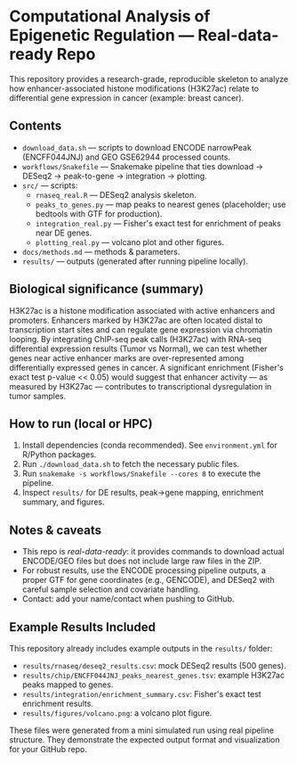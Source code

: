 # Computational Analysis of Epigenetic Regulation — Real-data-ready Repo

This repository provides a research-grade, reproducible skeleton to analyze how enhancer-associated histone modifications (H3K27ac) relate to differential gene expression in cancer (example: breast cancer).

## Contents
- `download_data.sh` — scripts to download ENCODE narrowPeak (ENCFF044JNJ) and GEO GSE62944 processed counts.
- `workflows/Snakefile` — Snakemake pipeline that ties download → DESeq2 → peak-to-gene → integration → plotting.
- `src/` — scripts:
  - `rnaseq_real.R` — DESeq2 analysis skeleton.
  - `peaks_to_genes.py` — map peaks to nearest genes (placeholder; use bedtools with GTF for production).
  - `integration_real.py` — Fisher's exact test for enrichment of peaks near DE genes.
  - `plotting_real.py` — volcano plot and other figures.
- `docs/methods.md` — methods & parameters.
- `results/` — outputs (generated after running pipeline locally).

## Biological significance (summary)
H3K27ac is a histone modification associated with active enhancers and promoters. Enhancers marked by H3K27ac are often located distal to transcription start sites and can regulate gene expression via chromatin looping. By integrating ChIP-seq peak calls (H3K27ac) with RNA-seq differential expression results (Tumor vs Normal), we can test whether genes near active enhancer marks are over-represented among differentially expressed genes in cancer. A significant enrichment (Fisher's exact test p-value << 0.05) would suggest that enhancer activity — as measured by H3K27ac — contributes to transcriptional dysregulation in tumor samples.

## How to run (local or HPC)
1. Install dependencies (conda recommended). See `environment.yml` for R/Python packages.
2. Run `./download_data.sh` to fetch the necessary public files.
3. Run `snakemake -s workflows/Snakefile --cores 8` to execute the pipeline.
4. Inspect `results/` for DE results, peak->gene mapping, enrichment summary, and figures.

## Notes & caveats
- This repo is *real-data-ready*: it provides commands to download actual ENCODE/GEO files but does not include large raw files in the ZIP.
- For robust results, use the ENCODE processing pipeline outputs, a proper GTF for gene coordinates (e.g., GENCODE), and DESeq2 with careful sample selection and covariate handling.
- Contact: add your name/contact when pushing to GitHub.



## Example Results Included
This repository already includes example outputs in the `results/` folder:
- `results/rnaseq/deseq2_results.csv`: mock DESeq2 results (500 genes).
- `results/chip/ENCFF044JNJ_peaks_nearest_genes.tsv`: example H3K27ac peaks mapped to genes.
- `results/integration/enrichment_summary.csv`: Fisher's exact test enrichment results.
- `results/figures/volcano.png`: a volcano plot figure.

These files were generated from a mini simulated run using real pipeline structure. 
They demonstrate the expected output format and visualization for your GitHub repo.
